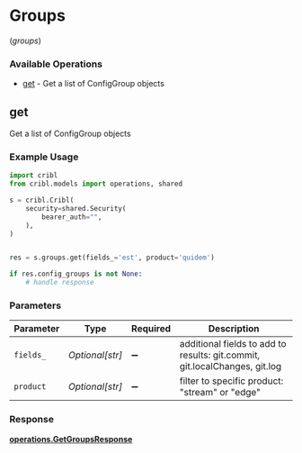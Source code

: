 # Groups
(*groups*)

### Available Operations

* [get](#get) - Get a list of ConfigGroup objects

## get

Get a list of ConfigGroup objects

### Example Usage

```python
import cribl
from cribl.models import operations, shared

s = cribl.Cribl(
    security=shared.Security(
        bearer_auth="",
    ),
)


res = s.groups.get(fields_='est', product='quidem')

if res.config_groups is not None:
    # handle response
```

### Parameters

| Parameter                                                                  | Type                                                                       | Required                                                                   | Description                                                                |
| -------------------------------------------------------------------------- | -------------------------------------------------------------------------- | -------------------------------------------------------------------------- | -------------------------------------------------------------------------- |
| `fields_`                                                                  | *Optional[str]*                                                            | :heavy_minus_sign:                                                         | additional fields to add to results: git.commit, git.localChanges, git.log |
| `product`                                                                  | *Optional[str]*                                                            | :heavy_minus_sign:                                                         | filter to specific product: "stream" or "edge"                             |


### Response

**[operations.GetGroupsResponse](../../models/operations/getgroupsresponse.md)**

